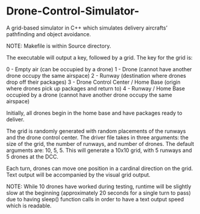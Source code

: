 # Drone-Control-Simulator-
A grid-based simulator in C++ which simulates delivery aircrafts’ pathfinding and object avoidance.

NOTE: Makefile is within Source directory.

The executable will output a key, followed by a grid.  The key for the grid is:

0 - Empty air (can be occupied by a drone)
1 - Drone (cannot have another drone occupy the same airspace)
2 - Runway (destination where drones drop off their packages)
3 - Drone Control Center / Home Base (origin where drones pick up packages and return to)
4 - Runway / Home Base occupied by a drone (cannot have another drone occupy the same airspace)

Initially, all drones begin in the home base and have packages ready to deliver.

The grid is randomly generated with random placements of the runways and the drone control center.
The driver file takes in three arguments: the size of the grid, the number of runways, and number of drones.
The default arguments are: 10, 5, 5.  This will generate a 10x10 grid, with 5 runways and 5 drones at the DCC.

Each turn, drones can move one position in a cardinal direction on the grid.  Text output will be accompanied
by the visual grid output.  

NOTE: While 10 drones have worked during testing, runtime will be slightly slow at the beginning 
(approximately 20 seconds for a single turn to pass) due to having sleep() function calls in order 
to have a text output speed which is readable. 
